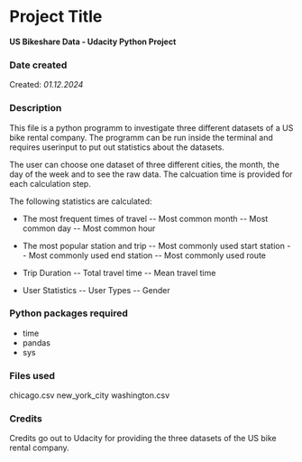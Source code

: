 # Project Title
**US Bikeshare Data - Udacity Python Project**

### Date created
Created: _01.12.2024_

### Description
This file is a python programm to investigate three different datasets of a US bike rental company. The programm can be run inside the terminal and requires userinput to put out statistics about the datasets.

The user can choose one dataset of three different cities, the month, the day of the week and to see the raw data. The calcuation time is provided for each calculation step.

The following statistics are calculated:
- The most frequent times of travel
-- Most common month
-- Most common day
-- Most common hour

- The most popular station and trip
-- Most commonly used start station
-- Most commonly used end station
-- Most commonly used route

- Trip Duration
-- Total travel time
-- Mean travel time

- User Statistics
-- User Types
-- Gender

### Python packages required
- time
- pandas
- sys

### Files used
chicago.csv
new_york_city
washington.csv

### Credits
Credits go out to Udacity for providing the three datasets of the US bike rental company. 
